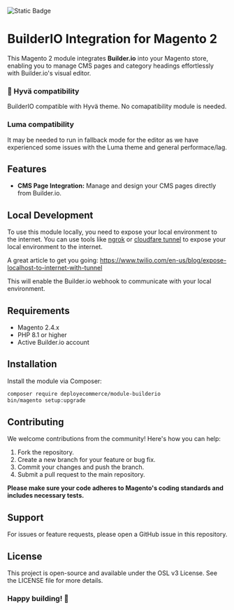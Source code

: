![Static Badge](https://img.shields.io/badge/compatible-compatible?style=for-the-badge&label=Hyv%C3%A4&labelColor=%230A144B&color=%230A23B9%20)

# BuilderIO Integration for Magento 2

This Magento 2 module integrates **Builder.io** into your Magento store, enabling you to manage CMS pages and category headings effortlessly with Builder.io's visual editor.

### 🎉 Hyvä compatibility

BuilderIO compatible with Hyvä theme. No comapatibility module is needed.

### Luma compatibility

It may be needed to run in fallback mode for the editor as we have experienced some issues with the Luma theme and general performace/lag.

## Features
- **CMS Page Integration:** Manage and design your CMS pages directly from Builder.io.

## Local Development
To use this module locally, you need to expose your local environment to the internet. You can use tools like [ngrok](https://ngrok.com/) or [cloudfare tunnel](https://developers.cloudflare.com/cloudflare-one/connections/connect-networks/) to expose your local environment to the internet.

A great article to get you going:
https://www.twilio.com/en-us/blog/expose-localhost-to-internet-with-tunnel

This will enable the Builder.io webhook to communicate with your local environment.

## Requirements

- Magento 2.4.x
- PHP 8.1 or higher
- Active Builder.io account

## Installation
Install the module via Composer:
```bash
composer require deployecommerce/module-builderio
bin/magento setup:upgrade
```

## Contributing

We welcome contributions from the community! Here's how you can help:

1. Fork the repository.
2. Create a new branch for your feature or bug fix.
3. Commit your changes and push the branch.
4. Submit a pull request to the main repository.

**Please make sure your code adheres to Magento's coding standards and includes necessary tests.**

## Support

For issues or feature requests, please open a GitHub issue in this repository.

## License

This project is open-source and available under the OSL v3 License. See the LICENSE file for more details.

### Happy building! 🚀
